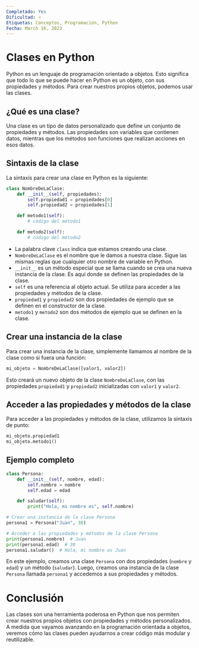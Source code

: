 ```yaml
---
Completado: Yes
Dificultad: ⭐
Etiquetas: Conceptos, Programación, Python
Fecha: March 16, 2023
---
```


# Clases en Python

Python es un lenguaje de programación orientado a objetos. Esto significa que todo lo que se puede hacer en Python es un objeto, con sus propiedades y métodos. Para crear nuestros propios objetos, podemos usar las clases.

## ¿Qué es una clase?

Una clase es un tipo de datos personalizado que define un conjunto de propiedades y métodos. Las propiedades son variables que contienen datos, mientras que los métodos son funciones que realizan acciones en esos datos.

## Sintaxis de la clase

La sintaxis para crear una clase en Python es la siguiente:

```python
class NombreDeLaClase:
    def __init__(self, propiedades):
        self.propiedad1 = propiedades[0]
        self.propiedad2 = propiedades[1]

    def metodo1(self):
        # código del método1

    def metodo2(self):
        # código del método2

```

- La palabra clave `class` indica que estamos creando una clase.
- `NombreDeLaClase` es el nombre que le damos a nuestra clase. Sigue las mismas reglas que cualquier otro nombre de variable en Python.
- `__init__` es un método especial que se llama cuando se crea una nueva instancia de la clase. Es aquí donde se definen las propiedades de la clase.
- `self` es una referencia al objeto actual. Se utiliza para acceder a las propiedades y métodos de la clase.
- `propiedad1` y `propiedad2` son dos propiedades de ejemplo que se definen en el constructor de la clase.
- `metodo1` y `metodo2` son dos métodos de ejemplo que se definen en la clase.

## Crear una instancia de la clase

Para crear una instancia de la clase, simplemente llamamos al nombre de la clase como si fuera una función:

```python
mi_objeto = NombreDeLaClase([valor1, valor2])

```

Esto creará un nuevo objeto de la clase `NombreDeLaClase`, con las propiedades `propiedad1` y `propiedad2` inicializadas con `valor1` y `valor2`.

## Acceder a las propiedades y métodos de la clase

Para acceder a las propiedades y métodos de la clase, utilizamos la sintaxis de punto:

```python
mi_objeto.propiedad1
mi_objeto.metodo1()

```

## Ejemplo completo

```python
class Persona:
    def __init__(self, nombre, edad):
        self.nombre = nombre
        self.edad = edad

    def saludar(self):
        print("Hola, mi nombre es", self.nombre)

# Crear una instancia de la clase Persona
persona1 = Persona("Juan", 30)

# Acceder a las propiedades y métodos de la clase Persona
print(persona1.nombre)  # Juan
print(persona1.edad)  # 30
persona1.saludar()  # Hola, mi nombre es Juan

```

En este ejemplo, creamos una clase `Persona` con dos propiedades (`nombre` y `edad`) y un método (`saludar`). Luego, creamos una instancia de la clase `Persona` llamada `persona1` y accedemos a sus propiedades y métodos.

# Conclusión

Las clases son una herramienta poderosa en Python que nos permiten crear nuestros propios objetos con propiedades y métodos personalizados. A medida que vayamos avanzando en la programación orientada a objetos, veremos cómo las clases pueden ayudarnos a crear código más modular y reutilizable.
